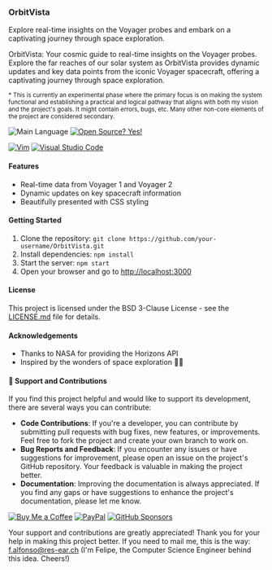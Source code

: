 ### OrbitVista

Explore real-time insights on the Voyager probes and embark on a captivating journey through space exploration.

OrbitVista: Your cosmic guide to real-time insights on the Voyager probes. Explore the far reaches of our solar system as OrbitVista provides dynamic updates and key data points from the iconic Voyager spacecraft, offering a captivating journey through space exploration.

<sub>* This is currently an experimental phase where the primary focus is on making the system functional and establishing a practical and logical pathway that aligns with both my vision and the project's goals. It might contain errors, bugs, etc. Many other non-core elements of the project are considered secondary.</sub>

<!--
![Version](https://img.shields.io/github/release/felipealfonsog/TermPDFViewer.svg?style=flat&color=blue)
-->
![Main Language](https://img.shields.io/github/languages/top/felipealfonsog/TermPDFViewer.svg?style=flat&color=blue)
[![Open Source? Yes!](https://badgen.net/badge/Open%20Source%20%3F/Yes%21/blue?icon=github)](https://github.com/Naereen/badges/)


<!--
[![GPL license](https://img.shields.io/badge/License-GPL-blue.svg)](http://perso.crans.org/besson/LICENSE.html)
-->

[![Vim](https://img.shields.io/badge/--019733?logo=vim)](https://www.vim.org/)
[![Visual Studio Code](https://img.shields.io/badge/--007ACC?logo=visual%20studio%20code&logoColor=ffffff)](https://code.visualstudio.com/)


#### Features

- Real-time data from Voyager 1 and Voyager 2
- Dynamic updates on key spacecraft information
- Beautifully presented with CSS styling

#### Getting Started

1. Clone the repository: `git clone https://github.com/your-username/OrbitVista.git`
2. Install dependencies: `npm install`
3. Start the server: `npm start`
4. Open your browser and go to [http://localhost:3000](http://localhost:3000)

#### License

This project is licensed under the BSD 3-Clause License - see the [LICENSE.md](LICENSE.md) file for details.

#### Acknowledgements

- Thanks to NASA for providing the Horizons API
- Inspired by the wonders of space exploration 🚀✨

#### 🤝 Support and Contributions

If you find this project helpful and would like to support its development, there are several ways you can contribute:

- **Code Contributions**: If you're a developer, you can contribute by submitting pull requests with bug fixes, new features, or improvements. Feel free to fork the project and create your own branch to work on.
- **Bug Reports and Feedback**: If you encounter any issues or have suggestions for improvement, please open an issue on the project's GitHub repository. Your feedback is valuable in making the project better.
- **Documentation**: Improving the documentation is always appreciated. If you find any gaps or have suggestions to enhance the project's documentation, please let me know.

[![Buy Me a Coffee](https://img.shields.io/badge/Buy%20Me%20a%20Coffee-%E2%98%95-FFDD00?style=flat-square&logo=buy-me-a-coffee&logoColor=black)](https://www.buymeacoffee.com/felipealfonsog)
[![PayPal](https://img.shields.io/badge/Donate%20with-PayPal-00457C?style=flat-square&logo=paypal&logoColor=white)](https://www.paypal.com/felipealfonsog)
[![GitHub Sponsors](https://img.shields.io/badge/Sponsor%20me%20on-GitHub-%23EA4AAA?style=flat-square&logo=github-sponsors&logoColor=white)](https://github.com/sponsors/felipealfonsog)

Your support and contributions are greatly appreciated! Thank you for your help in making this project better. If you need to mail me, this is the way: f.alfonso@res-ear.ch (I'm Felipe, the Computer Science Engineer behind this idea. Cheers!)


